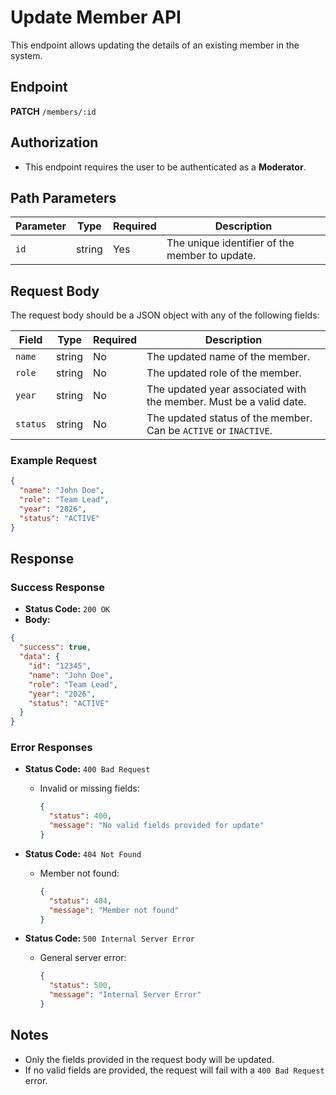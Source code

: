# Update Member API

This endpoint allows updating the details of an existing member in the system.

## Endpoint

**PATCH** `/members/:id`

## Authorization

- This endpoint requires the user to be authenticated as a **Moderator**.

## Path Parameters

| Parameter | Type   | Required | Description                     |
|-----------|--------|----------|---------------------------------|
| `id`      | string | Yes      | The unique identifier of the member to update. |

## Request Body

The request body should be a JSON object with any of the following fields:

| Field   | Type   | Required | Description                     |
|---------|--------|----------|---------------------------------|
| `name`  | string | No       | The updated name of the member. |
| `role`  | string | No       | The updated role of the member. |
| `year`  | string | No       | The updated year associated with the member. Must be a valid date. |
| `status`| string | No       | The updated status of the member. Can be `ACTIVE` or `INACTIVE`. |

### Example Request

```json
{
  "name": "John Doe",
  "role": "Team Lead",
  "year": "2026",
  "status": "ACTIVE"
}
```

## Response

### Success Response

- **Status Code:** `200 OK`
- **Body:**

```json
{
  "success": true,
  "data": {
    "id": "12345",
    "name": "John Doe",
    "role": "Team Lead",
    "year": "2026",
    "status": "ACTIVE"
  }
}
```

### Error Responses

- **Status Code:** `400 Bad Request`
  - Invalid or missing fields:
    ```json
    {
      "status": 400,
      "message": "No valid fields provided for update"
    }
    ```

- **Status Code:** `404 Not Found`
  - Member not found:
    ```json
    {
      "status": 404,
      "message": "Member not found"
    }
    ```

- **Status Code:** `500 Internal Server Error`
  - General server error:
    ```json
    {
      "status": 500,
      "message": "Internal Server Error"
    }
    ```

## Notes

- Only the fields provided in the request body will be updated.
- If no valid fields are provided, the request will fail with a `400 Bad Request` error.